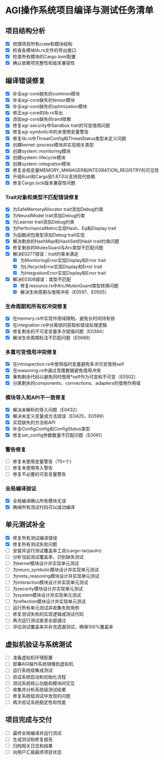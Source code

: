 # AGI操作系统项目编译与测试任务清单

## 项目结构分析
- [x] 梳理项目所有crate和模块结构
- [x] 检查各模块lib.rs文件的导出接口
- [x] 检查所有模块的Cargo.toml配置
- [x] 确认依赖项完整性和版本兼容性

## 编译错误修复
- [x] 补全agi-core缺失的common模块
- [x] 补全agi-core缺失的tensor模块
- [x] 补全agi-core缺失的optimization模块
- [x] 修正agi-core的lib.rs导出
- [x] 添加agi-core缺失的rand依赖
- [x] 修复agi-security中Sandbox trait的可变借用问题
- [x] 修复agi-symbolic中的未使用变量警告
- [x] 修复lib.rs中ThreatConfig和ThreatStatus类型未定义问题
- [x] 创建kernel::process模块并实现相关类型
- [x] 创建system::monitoring模块
- [x] 创建system::lifecycle模块
- [x] 创建system::integration模块
- [x] 修复全局变量MEMORY_MANAGER和INTEGRATION_REGISTRY的可见性
- [x] 升级Rust和Cargo到1.87.0以支持现代依赖
- [x] 修复Cargo.lock版本兼容性问题

### Trait对象和类型不匹配错误修复
- [x] 为SafeMemoryAllocator trait添加Debug约束
- [x] 为NeuralModel trait添加Debug约束
- [x] 为Learner trait添加Debug约束
- [x] 为PerformanceMetric实现Hash、Eq和Display trait
- [x] 为函数闭包类型添加Debug trait实现
- [x] 解决剩余的HashMap和HashSet的Hash trait约束问题
- [x] 修复剩余的MutexGuard与Arc类型不匹配问题
- [x] 解决E0277错误：trait约束未满足
  - [x] 为MonitoringError实现Display和Error trait
  - [x] 为LifecycleError实现Display和Error trait
  - [x] 为IntegrationError实现Display和Error trait
- [x] 解决E0308错误：类型不匹配
  - [x] 修复resource.rs中Arc/MutexGuard类型转换问题
  - [x] 解决生命周期与借用冲突（E0597、E0505）

### 生命周期和所有权冲突修复
- [x] 在memory.rs中实现作用域限制，避免长时间持有锁
- [x] 在integration.rs中分离锁的获取和错误处理逻辑
- [x] 修复剩余的不可变变量多次赋值问题（E0384）
- [x] 解决生命周期标注不匹配问题（E0689）

### 多重可变借用冲突修复
- [x] 在introspection.rs中使用临时变量避免多次可变借用self
- [x] 在reasoning.rs中通过克隆数据避免借用冲突
- [x] 重构剩余代码以避免同时借用*self作为可变和不可变（E0502）
- [x] 分离剩余的components、connections、adapters的借用作用域

### 模块导入和API不一致修复
- [x] 解决未解析的导入问题（E0432）
- [x] 解决未定义变量或方法错误（E0425，E0599）
- [x] 实现缺失的方法和API
- [x] 补全ConfigConfig和ConfigStatus类型
- [x] 修复set_config参数数量不匹配问题（E0061）

### 警告修复
- [ ] 修复未使用变量警告（70+个）
- [ ] 修复未使用导入警告
- [ ] 修复不必要的可变变量警告

### 全局编译验证
- [x] 全局编译确认所有模块无误
- [x] 确保所有测试代码可以成功编译

## 单元测试补全
- [x] 修复所有测试编译错误
- [x] 修复所有测试失败问题
- [ ] 安装并运行测试覆盖率工具(cargo-tarpaulin)
- [ ] 分析当前测试覆盖率，识别缺失测试
- [ ] 为kernel模块设计并实现单元测试
- [ ] 为neuro_symbolic模块设计并实现单元测试
- [ ] 为meta_reasoning模块设计并实现单元测试
- [ ] 为interaction模块设计并实现单元测试
- [ ] 为security模块设计并实现单元测试
- [ ] 为system模块设计并实现单元测试
- [ ] 为reflection模块设计并实现单元测试
- [ ] 运行所有单元测试并收集失败用例
- [ ] 修复测试失败的实现逻辑或测试代码
- [ ] 再次运行测试直至全部通过
- [ ] 评估测试覆盖率并补充遗漏测试，确保100%覆盖率

## 虚拟机验证与系统测试
- [ ] 准备虚拟机环境配置
- [ ] 部署AGI操作系统镜像到虚拟机
- [ ] 运行系统级集成测试
- [ ] 验证系统启动和初始化流程
- [ ] 测试系统核心功能和模块间交互
- [ ] 收集并分析系统级测试结果
- [ ] 修复系统级测试中发现的问题
- [ ] 再次验证系统稳定性和性能

## 项目完成与交付
- [ ] 最终全局编译并运行测试
- [ ] 生成测试和修复报告
- [ ] 归档相关日志和结果
- [ ] 向用户汇报最终项目状态
